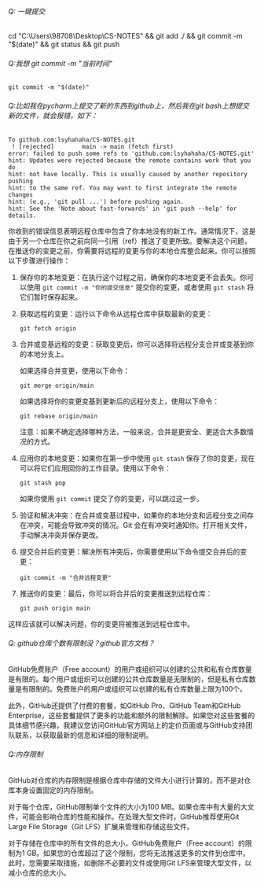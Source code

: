 ###### Q: 一键提交

cd "C:\Users\98708\Desktop\CS-NOTES" && git add ./ && git commit -m "$(date)" && git status && git push



###### Q:我想 git commit -m "当前时间"

```
git commit -m "$(date)"
```



######  Q:比如我在pycharm上提交了新的东西到github上，然后我在git bash上想提交新的文件，就会报错，如下：

```
To github.com:lsyhahaha/CS-NOTES.git
 ! [rejected]        main -> main (fetch first)
error: failed to push some refs to 'github.com:lsyhahaha/CS-NOTES.git'
hint: Updates were rejected because the remote contains work that you do
hint: not have locally. This is usually caused by another repository pushing
hint: to the same ref. You may want to first integrate the remote changes
hint: (e.g., 'git pull ...') before pushing again.
hint: See the 'Note about fast-forwards' in 'git push --help' for details.
```

你收到的错误信息表明远程仓库中包含了你本地没有的新工作。通常情况下，这是由于另一个仓库在你之前向同一引用（ref）推送了变更所致。要解决这个问题，在推送你的变更之前，你需要将远程的变更与你的本地仓库整合起来。你可以按照以下步骤进行操作：

1. 保存你的本地变更：在执行这个过程之前，确保你的本地变更不会丢失。你可以使用 `git commit -m "你的提交信息"` 提交你的变更，或者使用 `git stash` 将它们暂时保存起来。

2. 获取远程的变更：运行以下命令从远程仓库中获取最新的变更：

   ```
   git fetch origin
   ```

3. 合并或变基远程的变更：获取变更后，你可以选择将远程分支合并或变基到你的本地分支上。

   如果选择合并变更，使用以下命令：

   ```
   git merge origin/main
   ```

   如果选择将你的变更变基到更新后的远程分支上，使用以下命令：

   ```
   git rebase origin/main
   ```

   注意：如果不确定选择哪种方法，一般来说，合并是更安全、更适合大多数情况的方式。

4. 应用你的本地变更：如果你在第一步中使用 `git stash` 保存了你的变更，现在可以将它们应用回你的工作目录。使用以下命令：

   ```
   git stash pop
   ```

   如果你使用 `git commit` 提交了你的变更，可以跳过这一步。

5. 验证和解决冲突：在合并或变基过程中，如果你的本地分支和远程分支之间存在冲突，可能会导致冲突的情况。Git 会在有冲突时通知你。打开相关文件，手动解决冲突并保存更改。

6. 提交合并后的变更：解决所有冲突后，你需要使用以下命令提交合并后的变更：

   ```
   git commit -m "合并远程变更"
   ```

7. 推送你的变更：最后，你可以将合并后的变更推送到远程仓库：

   ```
   git push origin main
   ```

这样应该就可以解决问题，你的变更将被推送到远程仓库中。



###### Q: github仓库个数有限制没？github官方文档？

GitHub免费账户（Free account）的用户或组织可以创建的公共和私有仓库数量是有限的。每个用户或组织可以创建的公共仓库数量是无限制的，但是私有仓库数量是有限制的。免费账户的用户或组织可以创建的私有仓库数量上限为100个。

此外，GitHub还提供了付费的套餐，如GitHub Pro、GitHub Team和GitHub Enterprise，这些套餐提供了更多的功能和额外的限制解除。如果您对这些套餐的具体细节感兴趣，我建议您访问GitHub官方网站上的定价页面或与GitHub支持团队联系，以获取最新的信息和详细的限制说明。



###### Q:内存限制

GitHub对仓库的内存限制是根据仓库中存储的文件大小进行计算的，而不是对仓库本身设置固定的内存限制。

对于每个仓库，GitHub限制单个文件的大小为100 MB。如果仓库中有大量的大文件，可能会影响仓库的性能和操作。在处理大型文件时，GitHub推荐使用Git Large File Storage（Git LFS）扩展来管理和存储这些文件。

对于存储在仓库中的所有文件的总大小，GitHub免费账户（Free account）的限制为1 GB。如果您的仓库超过了这个限制，您将无法推送更多的文件到仓库中。此时，您需要采取措施，如删除不必要的文件或使用Git LFS来管理大型文件，以减小仓库的总大小。